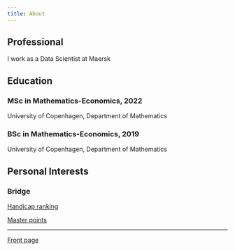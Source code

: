 ```yaml
---
title: About
---
```



## Professional 
I work as a Data Scientist at Maersk

## Education
### MSc in Mathematics-Economics, 2022
University of Copenhagen, Department of Mathematics

### BSc in Mathematics-Economics, 2019
University of Copenhagen, Department of Mathematics

## Personal Interests

### Bridge

[Handicap ranking](https://medlemmer.bridge.dk/LookUpHAC.php?DBFNr=51917)

[Master points](https://medlemmer.bridge.dk/LookupMP.php?DBFNr=51917)


---
[Front page](../index.md#top)